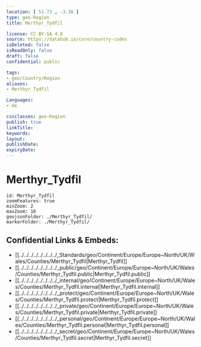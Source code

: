 ```yaml
---
location: [ 51.73 , -3.36 ] 
type: geo-Region
title: Merthyr_Tydfil

license: CC BY-SA 4.0
source: https://datahub.io/core/country-codes
isDeleted: false
isReadOnly: false
draft: false
confidential: public

tags:
- geo/Country/Region
aliases:
- Merthyr_Tydfil

Languages:
- de

cssclasses: geo-Region
publish: true
linkTitle: 
keywords: 
layout: 
publishDate: 
expiryDate: 
---
```


# Merthyr_Tydfil

```leaflet
id: Merthyr_Tydfil
zoomFeatures: true 
minZoom: 2 
maxZoom: 18
geojsonFolder: ./Merthyr_Tydfil/
markerFolder: ./Merthyr_Tydfil/
```


## Confidential Links & Embeds: 
- [[../../../../../../../../_Standards/geo/Continent/Europe/Europe~North/UK/Wales/Counties/Merthyr_Tydfil|Merthyr_Tydfil]] 
- [[../../../../../../../../_public/geo/Continent/Europe/Europe~North/UK/Wales/Counties/Merthyr_Tydfil.public|Merthyr_Tydfil.public]] 
- [[../../../../../../../../_internal/geo/Continent/Europe/Europe~North/UK/Wales/Counties/Merthyr_Tydfil.internal|Merthyr_Tydfil.internal]] 
- [[../../../../../../../../_protect/geo/Continent/Europe/Europe~North/UK/Wales/Counties/Merthyr_Tydfil.protect|Merthyr_Tydfil.protect]] 
- [[../../../../../../../../_private/geo/Continent/Europe/Europe~North/UK/Wales/Counties/Merthyr_Tydfil.private|Merthyr_Tydfil.private]] 
- [[../../../../../../../../_personal/geo/Continent/Europe/Europe~North/UK/Wales/Counties/Merthyr_Tydfil.personal|Merthyr_Tydfil.personal]] 
- [[../../../../../../../../_secret/geo/Continent/Europe/Europe~North/UK/Wales/Counties/Merthyr_Tydfil.secret|Merthyr_Tydfil.secret]] 

